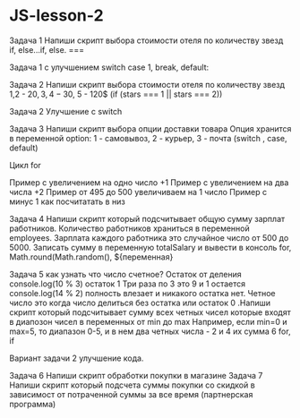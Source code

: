 # JS-lesson-2

 Задача 1 Напиши скрипт выбора стоимости отеля по количеству звезд if, else...if, else. ===
 
 Задача 1 с улучшением switch case 1, break, default:
 
 Задача 2 Напиши скрипт выбора стоимости отеля по количеству звезд 1,2 - 20$, 3,4 - 30$, 5 - 120$ (if (stars === 1 || stars === 2)) 
 
 Задача 2 Улучшение с switch
 
 Задача 3 Напиши скрипт выбора опции доставки товара Опция хранится в переменной option: 1 - самовывоз, 2 - курьер, 3 - почта (switch , case, default)
 
 Цикл for
 
 Пример с увеличением на одно число +1
 Пример с увеличением на два числа +2
 Пример от 495 до 500 увеличиваем на 1 число
 Пример с минус 1 как посчитатать в низ
 
 Задача 4 Напиши скрипт который подсчитывает общую сумму зарплат работников. Количество работников храниться в переменной employees. 
 Зарплата каждого работника это случайное число от 500 до 5000. Записать сумму в переменную totalSalary и вывести в консоль
 for, Math.round(Math.random(), ${переменная}
 
 Задача 5 как узнать что число счетное? Остаток от деления console.log(10 % 3) остаток 1 Три раза по 3 это 9 и 1 остается console.log(14 % 2) 
 полность влезает и никакого остатка нет. Четное число это когда число делиться без остатка или остаток 0 .Напиши скрипт который подсчитывает сумму всех четных чисел
 которые входят в диапозон чисел в переменных от min до max
 Например, если min=0 и max=5, то диапазон 0-5, и в нем два четных числа - 2 и 4 их сумма 6 for, if
 
 Вариант задачи 2 улучшение кода.
 
 Задача 6 Напиши скрипт обработки покупки в магазине
 Задача 7 Напиши скрипт который подсчета суммы покупки со скидкой в зависимост от потраченной суммы за все время (партнерская программа)
